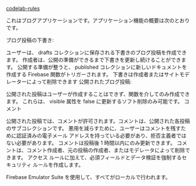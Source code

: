 [codelab-rules](https://github.com/FirebaseExtended/codelab-rules)

これはブログアプリケーションです。アプリケーション機能の概要は次のとおりです。

ブログ投稿の下書き:

ユーザーは、 drafts コレクションに保存される下書きのブログ投稿を作成できます。
作成者は、公開の準備ができるまで下書きを更新し続けることができます。
公開する準備が整うと、 published コレクションに新しいドキュメントを作成する Firebase 関数がトリガーされます。
下書きは作成者またはサイトモデレーターによって削除できます
公開されたブログ投稿:

公開された投稿はユーザーが作成することはできず、関数を介してのみ作成できます。
これらは、 visible 属性を false に更新するソフト削除のみ可能です。
コメント

公開された投稿では、コメントが許可されます。コメントは、公開された各投稿のサブコレクションです。
悪用を減らすために、ユーザーはコメントを残すために認証済みの電子メール アドレスを持っている必要があり、拒否主義者ではない必要があります。
コメントは投稿後 1 時間以内にのみ更新できます。
コメントは、コメント作成者、元の投稿の作成者、またはモデレータによって削除できます。
アクセス ルールに加えて、必須フィールドとデータ検証を強制するセキュリティ ルールを作成します。

Firebase Emulator Suite を使用して、すべてがローカルで行われます。

